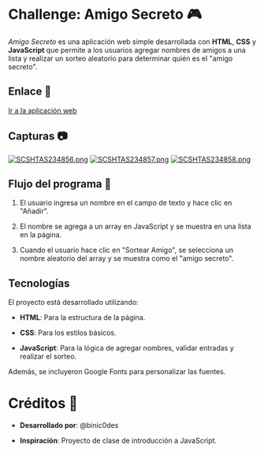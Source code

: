 # Challenge: Amigo Secreto :video_game:

*Amigo Secreto* es una aplicación web simple desarrollada con **HTML**, **CSS** y **JavaScript** que permite a los usuarios agregar nombres de amigos a una lista y realizar un sorteo aleatorio para determinar quién es el "amigo secreto".

## Enlace :paperclip:
[Ir a la aplicación web](https://amigo-secreto-pink-tau.vercel.app/)

## Capturas :camera:
[![SCSHTAS234856.png](https://i.postimg.cc/5ynh1RVD/SCSHTAS234856.png)](https://postimg.cc/vxxqtXDv)
[![SCSHTAS234857.png](https://i.postimg.cc/J01ffW9b/SCSHTAS234857.png)](https://postimg.cc/wyG4Nnxv)
[![SCSHTAS234858.png](https://i.postimg.cc/dQ6P8Lyn/SCSHTAS234858.png)](https://postimg.cc/vD4Ny8X6)

## Flujo del programa :pushpin:

1.  El usuario ingresa un nombre en el campo de texto y hace clic en "Añadir".
    
2.  El nombre se agrega a un array en JavaScript y se muestra en una lista en la página.
    
3.  Cuando el usuario hace clic en "Sortear Amigo", se selecciona un nombre aleatorio del array y se muestra como el "amigo secreto".

## Tecnologías
El proyecto está desarrollado utilizando:

-   **HTML**: Para la estructura de la página.
    
-   **CSS**: Para los estilos básicos.
    
-   **JavaScript**: Para la lógica de agregar nombres, validar entradas y realizar el sorteo.

Además, se incluyeron Google Fonts para personalizar las fuentes.


# Créditos :rabbit2:
-   **Desarrollado por**: @binic0des
    
-   **Inspiración**: Proyecto de clase de introducción a JavaScript.
